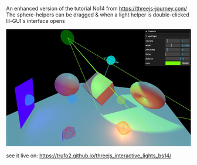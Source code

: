 An enhanced version of the tutorial No14  from https://threejs-journey.com/
The sphere-helpers can be dragged & when a light helper is double-clicked lil-GUI's interface opens

![screenshot](screenshot.jpg)

see it live on: https://trufo2.github.io/threejs_interactive_lights_bs14/